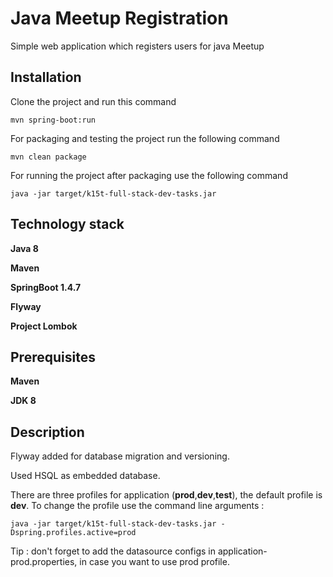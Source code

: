 # Java Meetup Registration
Simple web application which registers users for java Meetup

## Installation
Clone the project and run this command

`mvn spring-boot:run`

For packaging and testing the project run the following command

`mvn clean package` 

For running the project after packaging use the following command

` java -jar target/k15t-full-stack-dev-tasks.jar 
` 
## Technology stack
**Java 8**

**Maven**

**SpringBoot 1.4.7**

**Flyway**

**Project Lombok**

## Prerequisites
**Maven**

**JDK 8**


## Description
 Flyway added for database migration and versioning.
 
 Used HSQL as embedded database.
 
 There are three profiles for application (**prod**,**dev**,**test**), the default 
 profile is **dev**. To change the profile use the command line arguments :
 
` java -jar target/k15t-full-stack-dev-tasks.jar -Dspring.profiles.active=prod
`

Tip : don't forget to add the datasource configs in application-prod.properties, in case you want to use prod profile.